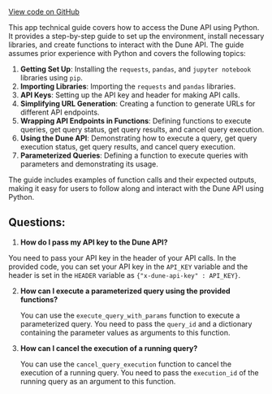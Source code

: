 [View code on GitHub](https://dune.com/docs/api/quick-start/api-py.md)

This app technical guide covers how to access the Dune API using Python. It provides a step-by-step guide to set up the environment, install necessary libraries, and create functions to interact with the Dune API. The guide assumes prior experience with Python and covers the following topics:

1. **Getting Set Up**: Installing the `requests`, `pandas`, and `jupyter notebook` libraries using `pip`.
2. **Importing Libraries**: Importing the `requests` and `pandas` libraries.
3. **API Keys**: Setting up the API key and header for making API calls.
4. **Simplifying URL Generation**: Creating a function to generate URLs for different API endpoints.
5. **Wrapping API Endpoints in Functions**: Defining functions to execute queries, get query status, get query results, and cancel query execution.
6. **Using the Dune API**: Demonstrating how to execute a query, get query execution status, get query results, and cancel query execution.
7. **Parameterized Queries**: Defining a function to execute queries with parameters and demonstrating its usage.

The guide includes examples of function calls and their expected outputs, making it easy for users to follow along and interact with the Dune API using Python.
## Questions: 
 1. **How do I pass my API key to the Dune API?**

   You need to pass your API key in the header of your API calls. In the provided code, you can set your API key in the `API_KEY` variable and the header is set in the `HEADER` variable as `{"x-dune-api-key" : API_KEY}`.

2. **How can I execute a parameterized query using the provided functions?**

   You can use the `execute_query_with_params` function to execute a parameterized query. You need to pass the `query_id` and a dictionary containing the parameter values as arguments to this function.

3. **How can I cancel the execution of a running query?**

   You can use the `cancel_query_execution` function to cancel the execution of a running query. You need to pass the `execution_id` of the running query as an argument to this function.